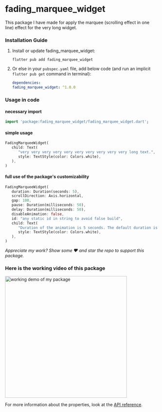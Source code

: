 # fading_marquee_widget

This package I have made for apply the marquee (scrolling effect in one line) effect for the very long widget.

### Installation Guide

1. Install or update fading_marquee_widget:
   ```shell 
   flutter pub add fading_marquee_widget
   ```
2. Or else in your `pubspec.yaml` file, add below code (and run an implicit `flutter pub get`
   command in terminal):
   ```yaml
   dependencies:
   fading_marquee_widget: ^1.0.0
   ```

### Usage in code

#### necessary import

```dart
import 'package:fading_marquee_widget/fading_marquee_widget.dart';
```

#### simple usage

```dart
FadingMarqueeWidget(
   child: Text(
      "very very very very very very very very very very long text.",
      style: TextStyle(color: Colors.white),
   ),
)
```

#### full use of the package's customizability

```dart
FadingMarqueeWidget(
   duration: Duration(seconds: 5),
   scrollDirection: Axis.horizontal,
   gap: 100,
   pause: Duration(milliseconds: 50),
   delay: Duration(milliseconds: 50),
   disableAnimation: false,
   id: "any static id in string to avoid false build",
   child: Text(
      "Duration of the animation is 5 seconds. The default duration is 10 seconds. very very very very very very very very very very long text.",
      style: TextStyle(color: Colors.white),
   ),
)
```
_Appreciate my work? Show some ❤️ and star the repo to support this package._

### Here is the working video of this package

<img src="https://github.com/pratikPSB/fading_marquee_widget/blob/master/fading_marquee_widget_demo.gif?raw=true" height="400"  alt="working demo of my package"/>

For more information about the properties, look at the [API reference](https://pub.dev/documentation/fading_marquee_widget/latest/).